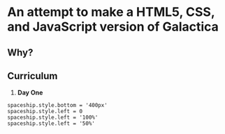 # An attempt to make a HTML5, CSS, and JavaScript version of Galactica

## Why?



## Curriculum

1. **Day One**
  ```
  spaceship.style.bottom = '400px'
  spaceship.style.left = 0
  spaceship.style.left = '100%'
  spaceship.style.left = '50%'
  ```
